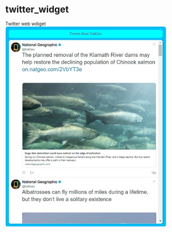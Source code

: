 # twitter_widget

Twitter web wdiget
![alt text](https://github.com/ishanmehta17/twitter_widget/blob/master/twitter_web_widget_img.jpg)
